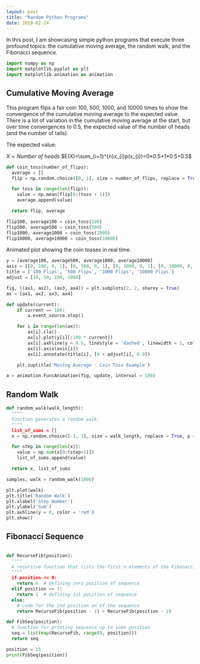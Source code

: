 ```yaml
---
layout: post
title: "Random Python Programs"
date: 2018-02-24
---
```


In this post, I am showcasing simple python programs that execute three profound topics: the cumulative moving average, the random walk, and the Fibonacci sequence.

```python
import numpy as np
import matplotlib.pyplot as plt
import matplotlib.animation as animation
```

## Cumulative Moving Average

This program flips a fair coin 100, 500, 1000, and 10000 times to show the convergence of the cumulative moving average to the expected value. There is a lot of variation in the cumulative moving average at the start, but over time convergences to 0.5, the expected value of the number of heads (and the number of tails).

The expected value:

$X=Number\ of\ heads$
$E(X)=\sum_{i=1}^{n}x_{i}p(x_{i})=0*0.5+1*0.5=0.5$

```python
def coin_toss(number_of_flips):
  average = []
  flip = np.random.choice([0, 1], size = number_of_flips, replace = True, p = [0.5, 0.5])

  for toss in range(len(flip)):
    value = np.mean(flip[0:(toss + 1)])
    average.append(value)

  return flip, average

flip100, average100 = coin_toss(100)
flip500, average500 = coin_toss(500)
flip1000, average1000 = coin_toss(1000)
flip10000, average10000 = coin_toss(10000)
```

Animated plot showing the coin tosses in real time.

```python
y = [average100, average500, average1000, average10000]
axis = [[0, 100, 0, 1], [0, 500, 0, 1], [0, 1000, 0, 1], [0, 10000, 0, 1]]
title = ['100 Flips', '500 Flips', '1000 Flips', '10000 Flips']
adjust = [10, 50, 100, 1000]

fig, ((ax1, ax2), (ax3, ax4)) = plt.subplots(2, 2, sharey = True)
ax = [ax1, ax2, ax3, ax4]

def update(current):
    if current == 100:
        a.event_source.stop()

    for i in range(len(ax)):
        ax[i].cla()
        ax[i].plot(y[i][:100 * current])
        ax[i].axhline(y = 0.5, linestyle = 'dashed', linewidth = 1, color = 'black')
        ax[i].axis(axis[i])
        ax[i].annotate(title[i], [0 + adjust[i], 0.9])

    plt.suptitle('Moving Average - Coin Toss Example')

a = animation.FuncAnimation(fig, update, interval = 100)
```

## Random Walk

```python
def random_walk(walk_length):
  """"
  Function generates a random walk.
  """"
  list_of_sums = []
  x = np.random.choice([-1, 1], size = walk_length, replace = True, p = [0.5, 0.5])

  for step in range(len(x)):
    value = np.sum(x[0:(step+1)])
    list_of_sums.append(value)

  return x, list_of_sums

samples, walk = random_walk(1000)
```

```python
plt.plot(walk)
plt.title('Random Walk')
plt.xlabel('Step Number')
plt.ylabel('Sum')
plt.axhline(y = 0, color = 'red')
plt.show()
```

## Fibonacci Sequence

```python

def RecurseFib(position):
  """"
  A recursive function that lists the first n elements of the Fibonacci Sequence.
  """"
  if position == 0:
    return 0  # defining zero position of sequence
  elif position == 1:
    return 1  # defining 1st position of sequence
  else:
    # code for the 2nd position on of the sequence
    return RecurseFib(position - 1) + RecurseFib(position - 2)

def FibSeq(position):
  # function for printing sequence up to some position
  seq = list(map(RecurseFib, range(0, position)))
  return seq

position = 15
print(FibSeq(position))
```



